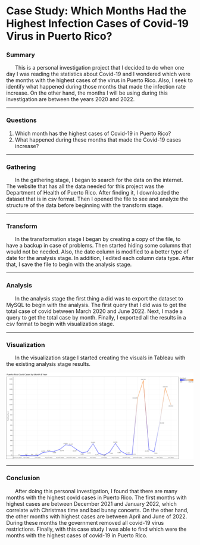 # Case Study: Which Months Had the Highest Infection Cases of Covid-19 Virus in Puerto Rico?
### Summary

&nbsp;&nbsp;&nbsp;&nbsp;&nbsp;&nbsp;This is a personal investigation project that I decided to do when one day I was reading the statistics about Covid-19 and I wondered which were the months with the highest cases of the virus in Puerto Rico. Also, I seek to identify what happened during those months that made the infection rate increase. On the other hand, the months I will be using during this investigation are between the years 2020 and 2022.

---

### Questions
1.	Which month has the highest cases of Covid-19 in Puerto Rico?
2.	What happened during these months that made the Covid-19 cases increase?

---

### Gathering

&nbsp;&nbsp;&nbsp;&nbsp;&nbsp;&nbsp;In the gathering stage, I began to search for the data on the internet. The website that has all the data needed for this project was the Department of Health of Puerto Rico. After finding it, I downloaded the dataset that is in csv format. Then I opened the file to see and analyze the structure of the data before beginning with the transform stage.
  
---

### Transform

&nbsp;&nbsp;&nbsp;&nbsp;&nbsp;&nbsp;In the transformation stage I began by creating a copy of the file, to have a backup in case of problems. Then started hiding some columns that would not be needed. Also, the date column is modified to a better type of date for the analysis stage. In addition, I edited each column data type. After that, I save the file to begin with the analysis stage.

---

### Analysis

&nbsp;&nbsp;&nbsp;&nbsp;&nbsp;&nbsp;In the analysis stage the first thing a did was to export the dataset to MySQL to begin with the analysis. The first query that I did was to get the total case of covid between March 2020 and June 2022. Next, I made a query to get the total case by month. Finally, I exported all the results in a csv format to begin with visualization stage.

---

### Visualization

&nbsp;&nbsp;&nbsp;&nbsp;&nbsp;&nbsp;In the visualization stage I started creating the visuals in Tableau with the existing analysis stage results. 

![PR Covid Cases](Visual/PR_C_M.png)

---

### Conclusion

&nbsp;&nbsp;&nbsp;&nbsp;&nbsp;&nbsp;After doing this personal investigation, I found that there are many months with the highest covid cases in Puerto Rico. The first months with highest cases are between December 2021 and January 2022, which correlate with Christmas time and bad bunny concerts. On the other hand, the other months with highest cases are between April and June of 2022. During these months the government removed all covid-19 virus restrictions. Finally, with this case study I was able to find which were the months with the highest cases of covid-19 in Puerto Rico.

